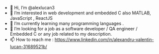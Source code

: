- 👋 Hi, I’m @alexlucan3
- 👀 I’m interested in web development and embedded C also MATLAB, JavaScript , ReactJS
- 🌱 I’m currently learning many programming languages .
- 💞️ I’m looking for a job as a software developer / QA engineer / Embedded C  or any job related to my description.
- 📫 How to reach me : https://www.linkedin.com/in/alexandru-valentin-lucan-31689521b/
